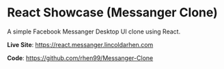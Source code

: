 # React Showcase (Messanger Clone)

A simple Facebook Messanger Desktop UI clone using React.

**Live Site**: https://react.messanger.lincoldarhen.com

**Code**: https://github.com/rhen99/Messanger-Clone
